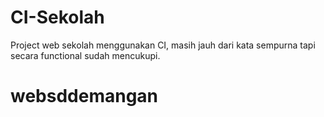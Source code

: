 # CI-Sekolah
Project web sekolah menggunakan CI, masih jauh dari kata sempurna tapi secara functional sudah mencukupi.
# websddemangan
